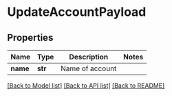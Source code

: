 # UpdateAccountPayload

## Properties
Name | Type | Description | Notes
------------ | ------------- | ------------- | -------------
**name** | **str** | Name of account | 

[[Back to Model list]](../README.md#documentation-for-models) [[Back to API list]](../README.md#documentation-for-api-endpoints) [[Back to README]](../README.md)


